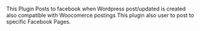 This Plugin Posts to facebook when Wordpress post/updated is created also compatible with Woocomerce postings
This plugin also user to post to specific Facebook Pages.
